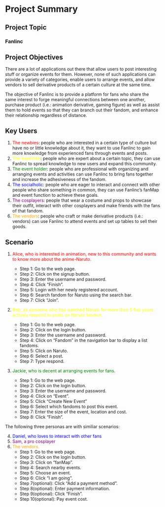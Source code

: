 # Project Summary

## Project Topic

### Fanlinc

## Project Objectives

There are a lot of applications out there that allow users to post interesting stuff or organize events for them. However, none of such applications can provide a variety of categories, enable users to arrange events, and allow vendors to sell derivative products of a certain culture at the same time.

The objective of Fanlinc is to provide a platform for fans who share the same interest to forge meaningful connections between one another, purchase product (i.e.: animation derivative, gaming figure) as well as assist them to hold events so that they can branch out their fandom, and enhance their relationship regardless of distance.

## Key Users

1. <span style="color:red">The newbies</span>: people who are interested in a certain type of culture but have no or little knowledge about it, they want to use Fanlinc to gain more knowledge from experienced fans through events and posts.
2. <span style="color:yellow">The expertise</span>: people who are expert about a certain topic, they can use Fanlinc to spread knowledge to new users and expand this community.
3. <span style="color:green">The event holder</span>: people who are professional with organizing and arranging events and activities can use Fanlinc to bring fans together and increase the adhesiveness of the fandom.
4. <span style="color:blue">The socialholic</span>: people who are eager to interact and connect with other people who share something in common, they can use Fanlinc’s fanMap and event function to achieve these goals.
5. <span style="color:purple">The cosplayers</span>: people that wear a costume and props to showcase their outfit, interact with other cosplayers and make friends with the fans of that fandom.
6. <span style="color:orange">The vendors</span>: people who craft or make derivative products (i.e.: vendors) can use Fanlinc to attend events and set up tables to sell their goods.

## Scenario

1. <span style="color:red">Alice, who is interested in animation, new to this community and wants to know more about the anime-Naruto.</span>
    * Step 1: Go to the web page.
    * Step 2: Click on the signup button.
    * Step 3: Enter the username and password.
    * Step 4: Click “Finish”.
    * Step 5: Login with her newly registered account.
    * Step 6: Search fandom for Naruto using the search bar.
    * Step 7: Click “Join”.

2. <span style="color:yellow">Bob, as someone who has watched Naruto for more than 5 five years, actively respond to posts on Naruto fandom.</span>
    * Step 1: Go to the web page.
    * Step 2: Click on the login button.
    * Step 3: Enter the username and password.
    * Step 4: Click on “Fandom” in the navigation bar to display a list fandoms.
    * Step 5: Click on Naruto.
    * Step 6: Select a post.
    * Step 7: Type respond.

3. <span style="color:green">Jackie, who is decent at arranging events for fans.</span>
    * Step 1: Go to the web page.
    * Step 2: Click on the login button.
    * Step 3: Enter the username and password.
    * Step 4: Click on “Event”.
    * Step 5: Click “Create New Event”
    * Step 6: Select which fandoms to post this event.
    * Step 7: Enter the size of the event, location and cost.
    * Step 8: Click “Finish”.

The following three personas are with similiar scenarios:

4. <span style="color:blue">Daniel, who loves to interact with other fans</span>
5. <span style="color:purple">Sam, a pro cosplayer</span>
6. <span style="color:orange">The vendors.</span>
    * Step 1: Go to the web page.
    * Step 2: Click on the login button.
    * Step 3: Click on “fanMap”.
    * Step 4: Search nearby events.
    * Step 5: Choose an event.
    * Step 6: Click “I am going”.
    * Step 7(optional): Click “Add a payment method”.
    * Step 8(optional): Enter payment information.
    * Step 9(optional): Click “Finish”.
    * Step 10(optional): Pay event cost.
